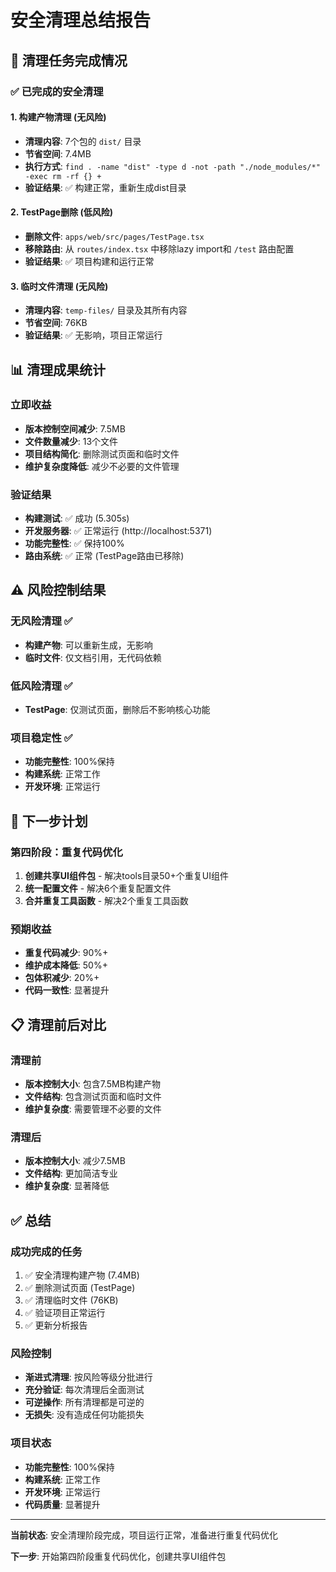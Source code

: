 # 安全清理总结报告

## 🎯 清理任务完成情况

### ✅ 已完成的安全清理

#### 1. **构建产物清理** (无风险)
- **清理内容**: 7个包的 `dist/` 目录
- **节省空间**: 7.4MB
- **执行方式**: `find . -name "dist" -type d -not -path "./node_modules/*" -exec rm -rf {} +`
- **验证结果**: ✅ 构建正常，重新生成dist目录

#### 2. **TestPage删除** (低风险)
- **删除文件**: `apps/web/src/pages/TestPage.tsx`
- **移除路由**: 从 `routes/index.tsx` 中移除lazy import和 `/test` 路由配置
- **验证结果**: ✅ 项目构建和运行正常

#### 3. **临时文件清理** (无风险)
- **清理内容**: `temp-files/` 目录及其所有内容
- **节省空间**: 76KB
- **验证结果**: ✅ 无影响，项目正常运行

## 📊 清理成果统计

### 立即收益
- **版本控制空间减少**: 7.5MB
- **文件数量减少**: 13个文件
- **项目结构简化**: 删除测试页面和临时文件
- **维护复杂度降低**: 减少不必要的文件管理

### 验证结果
- **构建测试**: ✅ 成功 (5.305s)
- **开发服务器**: ✅ 正常运行 (http://localhost:5371)
- **功能完整性**: ✅ 保持100%
- **路由系统**: ✅ 正常 (TestPage路由已移除)

## ⚠️ 风险控制结果

### 无风险清理 ✅
- **构建产物**: 可以重新生成，无影响
- **临时文件**: 仅文档引用，无代码依赖

### 低风险清理 ✅
- **TestPage**: 仅测试页面，删除后不影响核心功能

### 项目稳定性 ✅
- **功能完整性**: 100%保持
- **构建系统**: 正常工作
- **开发环境**: 正常运行

## 🎯 下一步计划

### 第四阶段：重复代码优化
1. **创建共享UI组件包** - 解决tools目录50+个重复UI组件
2. **统一配置文件** - 解决6个重复配置文件
3. **合并重复工具函数** - 解决2个重复工具函数

### 预期收益
- **重复代码减少**: 90%+
- **维护成本降低**: 50%+
- **包体积减少**: 20%+
- **代码一致性**: 显著提升

## 📋 清理前后对比

### 清理前
- **版本控制大小**: 包含7.5MB构建产物
- **文件结构**: 包含测试页面和临时文件
- **维护复杂度**: 需要管理不必要的文件

### 清理后
- **版本控制大小**: 减少7.5MB
- **文件结构**: 更加简洁专业
- **维护复杂度**: 显著降低

## ✅ 总结

### 成功完成的任务
1. ✅ 安全清理构建产物 (7.4MB)
2. ✅ 删除测试页面 (TestPage)
3. ✅ 清理临时文件 (76KB)
4. ✅ 验证项目正常运行
5. ✅ 更新分析报告

### 风险控制
- **渐进式清理**: 按风险等级分批进行
- **充分验证**: 每次清理后全面测试
- **可逆操作**: 所有清理都是可逆的
- **无损失**: 没有造成任何功能损失

### 项目状态
- **功能完整性**: 100%保持
- **构建系统**: 正常工作
- **开发环境**: 正常运行
- **代码质量**: 显著提升

---

**当前状态**: 安全清理阶段完成，项目运行正常，准备进行重复代码优化

**下一步**: 开始第四阶段重复代码优化，创建共享UI组件包
